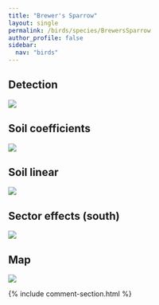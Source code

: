 ```yaml
---
title: "Brewer's Sparrow"
layout: single
permalink: /birds/species/BrewersSparrow
author_profile: false
sidebar:
  nav: "birds"
---
```


<h2>Detection</h2>

<img src="https://beallen.github.io/DevelopmentWebsite/assets/images/birds/BrewersSparrow/det.jpg">

<h2>Soil coefficients</h2>

<img src="https://beallen.github.io/DevelopmentWebsite/assets/images/birds/BrewersSparrow/soilhf.jpg">

<h2>Soil linear</h2>

<img src="https://beallen.github.io/DevelopmentWebsite/assets/images/birds/BrewersSparrow/lin-south.jpg">

<h2>Sector effects (south)</h2>

<img src="https://beallen.github.io/DevelopmentWebsite/assets/images/birds/BrewersSparrow/sector-south.jpg">

<h2>Map</h2>

<img src="https://beallen.github.io/DevelopmentWebsite/assets/images/birds/BrewersSparrow/map.jpg">

{% include comment-section.html %}
